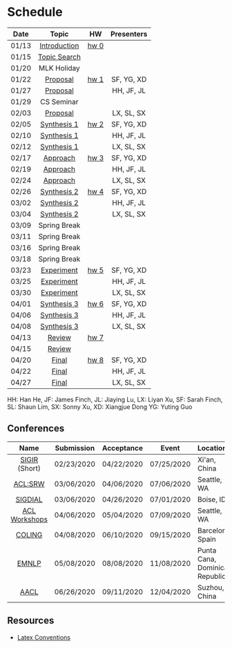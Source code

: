 # Schedule

| Date | Topic | HW | Presenters |
|:---:|:---:|:---:|:---:|
|01/13| [Introduction](syllabus.md) | [hw 0](getting_started.md) |  |
|01/15| [Topic Search](topic_search.md) |  |  |
|01/20| MLK Holiday |  |  |
|01/22| [Proposal](proposal.md) | [hw 1](proposal.md) | SF, YG, XD |
|01/27| [Proposal](proposal.md) |  | HH, JF, JL |
|01/29| CS Seminar |  |  |
|02/03| [Proposal](proposal.md) |  | LX, SL, SX |
|02/05| [Synthesis 1](synthesis.md) | [hw 2](synthesis.md) | SF, YG, XD  |
|02/10| [Synthesis 1](synthesis.md) |  | HH, JF, JL |
|02/12| [Synthesis 1](synthesis.md) |  | LX, SL, SX |
|02/17| [Approach](approach.md) | [hw 3](approach.md) | SF, YG, XD |
|02/19| [Approach](approach.md) |  | HH, JF, JL |
|02/24| [Approach](approach.md) |  | LX, SL, SX  |
|02/26| [Synthesis 2](synthesis.md) | [hw 4](synthesis.md) | SF, YG, XD |
|03/02| [Synthesis 2](synthesis.md) |  | HH, JF, JL |
|03/04| [Synthesis 2](synthesis.md) |  | LX, SL, SX |
|03/09| Spring Break |  |  |
|03/11| Spring Break |  |  |
|03/16| Spring Break |  |  |
|03/18| Spring Break |  |  |
|03/23| [Experiment](experiment.md) | [hw 5](experiment.md) | SF, YG, XD |
|03/25| [Experiment](experiment.md) |  | HH, JF, JL |
|03/30| [Experiment](experiment.md) |  | LX, SL, SX |
|04/01| [Synthesis 3](synthesis.md) | [hw 6](synthesis.md) | SF, YG, XD |
|04/06| [Synthesis 3](synthesis.md) |  | HH, JF, JL |
|04/08| [Synthesis 3](synthesis.md) |  | LX, SL, SX |
|04/13| [Review](review.md) | [hw 7](review.md) |  |
|04/15| [Review](review.md) |  |  |
|04/20| [Final](final.md) | [hw 8](final.md) | SF, YG, XD |
|04/22| [Final](final.md) |  | HH, JF, JL |
|04/27| [Final](final.md) |  | LX, SL, SX |

HH: Han He,
JF: James Finch,
JL: Jiaying Lu,
LX: Liyan Xu, 
SF: Sarah Finch,<br>
SL: Shaun Lim,
SX: Sonny Xu,
XD: Xiangjue Dong
YG: Yuting Guo

## Conferences

| Name | Submission | Acceptance | Event | Location |
|:---:|:---:|:---:|:---:|:---|
| [SIGIR](https://sigir.org/sigir2020/) (Short) | 02/23/2020 | 04/22/2020 | 07/25/2020 | Xi'an, China |
| [ACL:SRW](https://sites.google.com/view/acl20studentresearchworkshop/) | 03/06/2020 | 04/06/2020 | 07/06/2020 | Seattle, WA |
| [SIGDIAL](https://www.sigdial.org/files/workshops/conference21/) | 03/06/2020 | 04/26/2020 | 07/01/2020 | Boise, ID |
| [ACL Workshops](https://acl2020.org/program/workshops/) | 04/06/2020 | 05/04/2020 | 07/09/2020 | Seattle, WA |
| [COLING](https://coling2020.org) | 04/08/2020 | 06/10/2020 | 09/15/2020 | Barcelona, Spain |
| [EMNLP](https://2020.emnlp.org) | 05/08/2020 | 08/08/2020 | 11/08/2020 | Punta Cana, Dominican Republic |
| [AACL](http://aacl2020.org) | 06/26/2020 | 09/11/2020 | 12/04/2020 | Suzhou, China |

## Resources

* [Latex Conventions](https://github.com/emorynlp/wiki/blob/master/docs/latex.md)